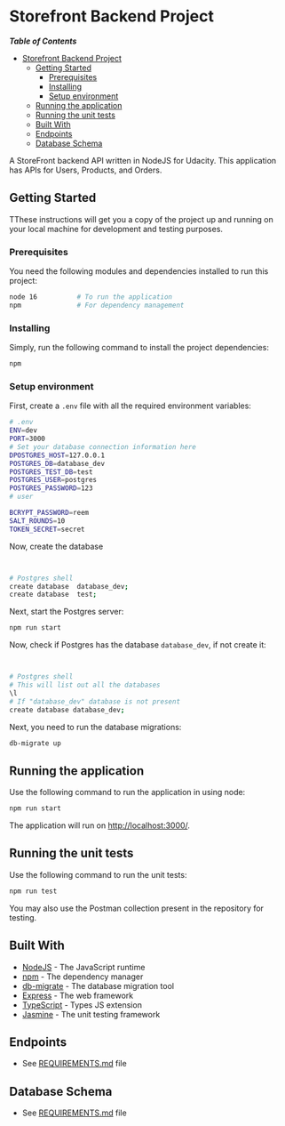 # Storefront Backend Project
___Table of Contents___

- [Storefront Backend Project](#storefront-backend-project)
  - [Getting Started](#getting-started)
    - [Prerequisites](#prerequisites)
    - [Installing](#installing)
    - [Setup environment](#setup-environment)
  - [Running the application](#running-the-application)
  - [Running the unit tests](#running-the-unit-tests)
  - [Built With](#built-with)
  - [Endpoints](#endpoints)
  - [Database Schema](#database-schema)


A StoreFront backend API written in NodeJS for Udacity. This application has APIs for Users, Products, and Orders.
## Getting Started

TThese instructions will get you a copy of the project up and running on your local machine for development and testing
purposes.
### Prerequisites

You need the following modules and dependencies installed to run this project:

```bash
node 16          # To run the application
npm              # For dependency management
```
### Installing

Simply, run the following command to install the project dependencies:

```bash
npm
```
### Setup environment

First, create a `.env` file with all the required environment variables:

```bash
# .env
ENV=dev
PORT=3000
# Set your database connection information here
DPOSTGRES_HOST=127.0.0.1
POSTGRES_DB=database_dev
POSTGRES_TEST_DB=test
POSTGRES_USER=postgres
POSTGRES_PASSWORD=123
# user

BCRYPT_PASSWORD=reem
SALT_ROUNDS=10
TOKEN_SECRET=secret

```
Now, create the database


```bash


# Postgres shell
create database  database_dev; 
create database  test;

```
Next, start the Postgres server:

```bash
npm run start
```

Now, check if Postgres has the database `database_dev`, if not create it:

```bash


# Postgres shell
# This will list out all the databases
\l
# If "database_dev" database is not present
create database database_dev; 
```

Next, you need to run the database migrations:

```bash
db-migrate up
```
## Running the application

Use the following command to run the application in using node:

```bash
npm run start
```

The application will run on <http://localhost:3000/>.
## Running the unit tests

Use the following command to run the unit tests:

```bash
npm run test
```

You may also use the Postman collection present in the repository for testing.
## Built With

- [NodeJS](https://nodejs.org/) - The JavaScript runtime
- [npm](https://npm.com/) - The dependency manager
- [db-migrate](https://db-migrate.readthedocs.io/en/latest/) - The database migration tool
- [Express](https://expressjs.com) - The web framework
- [TypeScript](https://www.typescriptlang.org/) - Types JS extension
- [Jasmine](https://jasmine.github.io/) - The unit testing framework
## Endpoints

- See [REQUIREMENTS.md](./REQUIREMENTS.md) file


## Database Schema

 - See [REQUIREMENTS.md](./REQUIREMENTS.md) file
